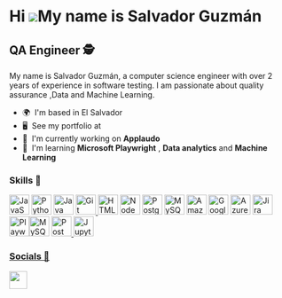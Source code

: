 Hi ![](https://user-images.githubusercontent.com/18350557/176309783-0785949b-9127-417c-8b55-ab5a4333674e.gif)My name is Salvador Guzmán
=======================================================================================================================================

QA Engineer 🕵
-----------

My name is Salvador Guzmán, a computer science engineer with over 2 years of experience in software testing. I am passionate about quality assurance ,Data and Machine Learning.

* 🌍  I'm based in El Salvador
* 🖥️  See my portfolio at 
* 🚀  I'm currently working on **Applaudo**
* 🧠  I'm learning **Microsoft Playwright** , **Data analytics** and **Machine Learning**

### Skills 🤹‍


<p align="left">
<a href="https://developer.mozilla.org/en-US/docs/Web/JavaScript" target="_blank" rel="noreferrer"><img src="https://raw.githubusercontent.com/danielcranney/readme-generator/main/public/icons/skills/javascript-colored.svg" width="36" height="36" alt="JavaScript" /></a>
<a href="https://www.python.org/" target="_blank" rel="noreferrer"><img src="https://raw.githubusercontent.com/danielcranney/readme-generator/main/public/icons/skills/python-colored.svg" width="36" height="36" alt="Python" /></a>
<a href="https://www.java.com/" target="_blank" rel="noreferrer"><img src="https://raw.githubusercontent.com/danielcranney/readme-generator/main/public/icons/skills/java-colored.svg" width="36" height="36" alt="Java" /></a>
<a href="https://git-scm.com/" target="_blank" rel="noreferrer"><img src="https://raw.githubusercontent.com/danielcranney/readme-generator/main/public/icons/skills/git-colored.svg" width="36" height="36" alt="Git" />
<a href="https://developer.mozilla.org/en-US/docs/Glossary/HTML5" target="_blank" rel="noreferrer"><img src="https://raw.githubusercontent.com/danielcranney/readme-generator/main/public/icons/skills/html5-colored.svg" width="36" height="36" alt="HTML5" /></a>
<a href="https://nodejs.org/en/" target="_blank" rel="noreferrer"><img src="https://raw.githubusercontent.com/danielcranney/readme-generator/main/public/icons/skills/nodejs-colored.svg" width="36" height="36" alt="NodeJS" /></a>
<a href="https://www.postgresql.org/" target="_blank" rel="noreferrer"><img src="https://raw.githubusercontent.com/danielcranney/readme-generator/main/public/icons/skills/postgresql-colored.svg" width="36" height="36" alt="PostgreSQL" /></a>
<a href="https://www.mysql.com/" target="_blank" rel="noreferrer"><img src="https://raw.githubusercontent.com/danielcranney/readme-generator/main/public/icons/skills/mysql-colored.svg" width="36" height="36" alt="MySQL" /></a>
<a href="https://aws.amazon.com" target="_blank" rel="noreferrer"><img src="https://raw.githubusercontent.com/danielcranney/readme-generator/main/public/icons/skills/aws-colored.svg" width="36" height="36" alt="Amazon Web Services" /></a>
<a href="https://cloud.google.com/" target="_blank" rel="noreferrer"><img src="https://raw.githubusercontent.com/danielcranney/readme-generator/main/public/icons/skills/googlecloud-colored.svg" width="36" height="36" alt="Google Cloud" /></a>
<a href="https://azure.microsoft.com/" target="_blank" rel="noreferrer"><img src="https://www.svgrepo.com/show/448274/azure.svg" width="36" height="36" alt="Azure" /></a>
<a href="https://www.atlassian.com/software/jira" target="_blank" rel="noreferrer"><img src="https://www.svgrepo.com/show/452241/jira.svg" width="36" height="36" alt="Jira" /></a>
<a href="https://playwright.dev/" target="_blank" rel="noreferrer"><img src="https://mcr.microsoft.com/api/v1/catalog/productimage/6b0a4367bdeab10995bc239278f04c68c10e48adbec15e799e01909a0d66dcb9" width="36" height="36" alt="Playwright"/><a href="https://www.mysql.com/" target="_blank" rel="noreferrer"><img src="https://raw.githubusercontent.com/danielcranney/readme-generator/main/public/icons/skills/mysql-colored.svg" width="36" height="36" alt="MySQL" /></a>
<a href="https://www.getpostman.com/" target="_blank" rel="noreferrer"><img src="https://www.svgrepo.com/show/354202/postman-icon.svg" width="36" height="36" alt="Postman" /> </a>
<a href="https://jupyter.org/" target="_blank" rel="noreferrer"><img src="https://www.svgrepo.com/show/353949/jupyter.svg" width="36" height="36" alt="Jupyter Notebook" />

</p>


### Socials 💼

<p align="left"> 
    <a href="https://www.github.com/later " target="_blank" rel="noreferrer"> 
         <a href="https://www.linkedin.com/in/salvador-guzman/" target="_blank" rel="noreferrer"> 
            <picture> <source media="(prefers-color-scheme: dark)" srcset="https://raw.githubusercontent.com/danielcranney/readme-generator/main/public/icons/socials/linkedin-dark.svg" /> 
            <source media="(prefers-color-scheme: light)" srcset="https://raw.githubusercontent.com/danielcranney/readme-generator/main/public/icons/socials/linkedin.svg" /> 
            <img src="https://raw.githubusercontent.com/danielcranney/readme-generator/main/public/icons/socials/linkedin.svg" width="32" height="32" /> </picture> </a> <a href="https://www.x.com/later " target="_blank" rel="noreferrer"> <picture> <source media="(prefers-color-scheme: dark)" srcset="https://raw.githubusercontent.com/danielcranney/readme-generator/main/public/icons/socials/twitter-dark.svg" /></p>
